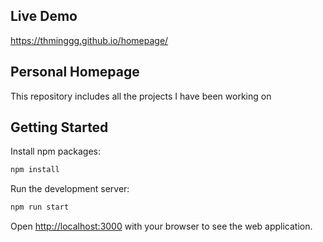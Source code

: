 ## Live Demo

https://thminggg.github.io/homepage/

## Personal Homepage

This repository includes all the projects I have been working on

## Getting Started

Install npm packages:

```bash
npm install
```

Run the development server:

```bash
npm run start
```

Open [http://localhost:3000](http://localhost:3000) with your browser to see the web application.
